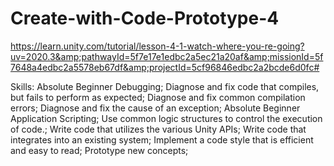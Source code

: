 # Create-with-Code-Prototype-4
https://learn.unity.com/tutorial/lesson-4-1-watch-where-you-re-going?uv=2020.3&amp;pathwayId=5f7e17e1edbc2a5ec21a20af&amp;missionId=5f7648a4edbc2a5578eb67df&amp;projectId=5cf96846edbc2a2bcde6d0fc#

Skills:
Absolute Beginner Debugging;
Diagnose and fix code that compiles, but fails to perform as expected;
Diagnose and fix common compilation errors;
Diagnose and fix the cause of an exception;
Absolute Beginner Application Scripting;
Use common logic structures to control the execution of code.;
Write code that utilizes the various Unity APIs;
Write code that integrates into an existing system;
Implement a code style that is efficient and easy to read;
Prototype new concepts;
